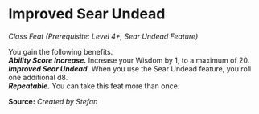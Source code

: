 # Improved Sear Undead
*Class Feat (Prerequisite: Level 4+, Sear Undead Feature)*

You gain the following benefits.  
***Ability Score Increase.*** Increase your Wisdom by 1, to a maximum of 20.  
***Improved Sear Undead.*** When you use the Sear Undead feature, you roll one additional d8.  
***Repeatable.*** You can take this feat more than once.



**Source:** *Created by Stefan*